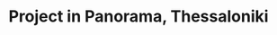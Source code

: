---
title: Project in Panorama, Thessaloniki
main_block: 'main-top.html'
main_classes: 'main-inner main-projects bg-projects'
background-ratio: '0.6'
place: Panorama
type: Villa
thumbnail: img/projects/Villa in Panorama,Thessaloniki-vertical.jpg
mainBackground: img/slider/Villa in Panorama,Thessaloníki.jpeg
projectDetail:
 - fadein: fadeInLeft
   description: A private villa originally constructed by Fatouro in 1964, which we built respecting the historicity of the building
   offset: col-md-offset-4
   img: img/projects/panorama/panorama_0551.jpg
---